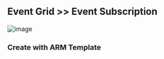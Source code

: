## Event Grid >> Event Subscription

![image](https://user-images.githubusercontent.com/44923999/185961643-9ef32726-fc68-42b7-8c98-bc8cdef9207d.png)

### Create with ARM Template
